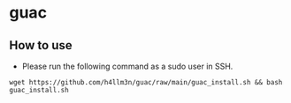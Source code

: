 # guac
## How to use
* Please run the following command as a sudo user in SSH.
```
wget https://github.com/h4llm3n/guac/raw/main/guac_install.sh && bash guac_install.sh
```

